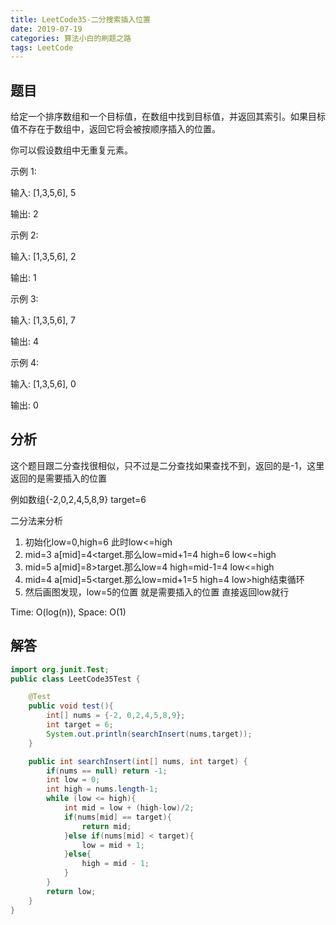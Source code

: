 ```yaml
---
title: LeetCode35-二分搜索插入位置
date: 2019-07-19
categories: 算法小白的刷题之路
tags: LeetCode
---
```


## 题目
给定一个排序数组和一个目标值，在数组中找到目标值，并返回其索引。如果目标值不存在于数组中，返回它将会被按顺序插入的位置。

你可以假设数组中无重复元素。

示例 1:

输入: [1,3,5,6], 5

输出: 2

示例 2:

输入: [1,3,5,6], 2

输出: 1

示例 3:

输入: [1,3,5,6], 7

输出: 4

示例 4:

输入: [1,3,5,6], 0

输出: 0

## 分析
这个题目跟二分查找很相似，只不过是二分查找如果查找不到，返回的是-1，这里返回的是需要插入的位置

例如数组{-2,0,2,4,5,8,9} target=6

二分法来分析

1. 初始化low=0,high=6 此时low<=high
2. mid=3 a[mid]=4<target.那么low=mid+1=4 high=6 low<=high
3. mid=5 a[mid]=8>target.那么low=4 high=mid-1=4 low<=high
4. mid=4 a[mid]=5<target.那么low=mid+1=5 high=4 low>high结束循环
5. 然后画图发现，low=5的位置 就是需要插入的位置 直接返回low就行

Time: O(log(n)), Space: O(1)

## 解答

````java
import org.junit.Test;
public class LeetCode35Test {

	@Test
	public void test(){
		int[] nums = {-2, 0,2,4,5,8,9};
		int target = 6;
		System.out.println(searchInsert(nums,target));
	}

	public int searchInsert(int[] nums, int target) {
		if(nums == null) return -1;
		int low = 0;
		int high = nums.length-1;
		while (low <= high){
			int mid = low + (high-low)/2;
			if(nums[mid] == target){
				return mid;
			}else if(nums[mid] < target){
				low = mid + 1;
			}else{
				high = mid - 1;
			}
		}
		return low;
	}
}


````









